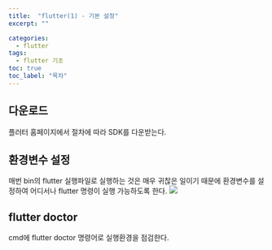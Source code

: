 ```yaml
---
title:  "flutter(1) - 기본 설정"
excerpt: ""

categories:
  - flutter
tags:
  - flutter 기초
toc: true
toc_label: "목차"
---
```


## 다운로드

플러터 홈페이지에서 절차에 따라 SDK를 다운받는다.

## 환경변수 설정

매번 bin의 flutter 실행파일로 실행하는 것은 매우 귀찮은 일이기 때문에 환경변수를 설정하여 어디서나 flutter 명령이 실행 가능하도록 한다.
<img src="https://drive.google.com/uc?export=view&id=1erxcyK-z54GXW1L5851wj8MgL6PfCogV">

## flutter doctor

cmd에 flutter doctor 명령어로 실행환경을 점검한다.